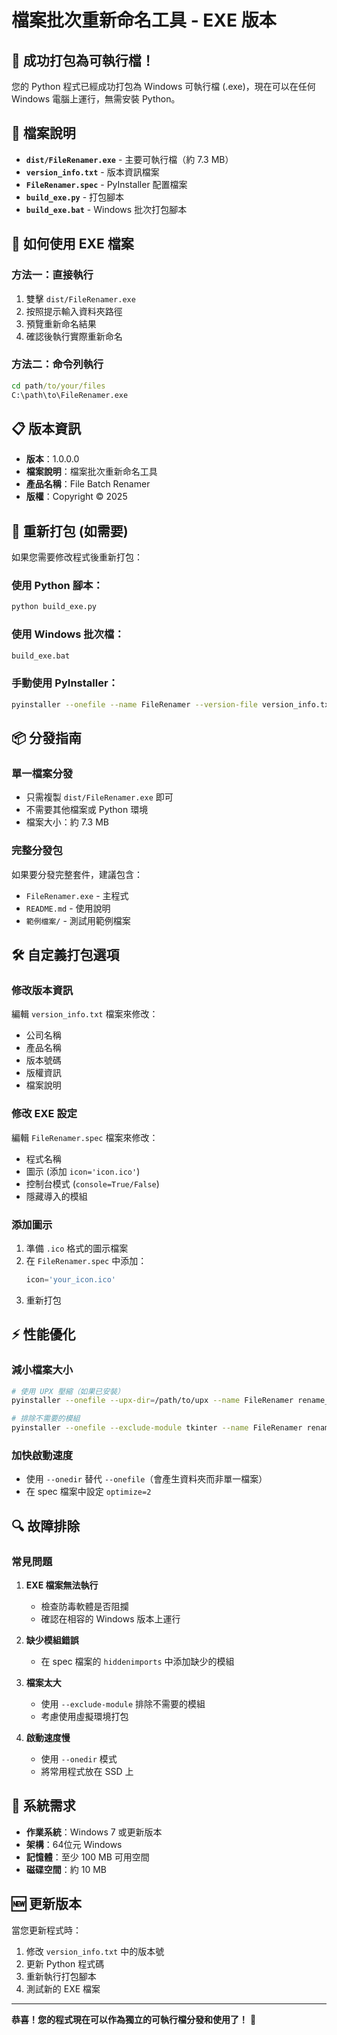 # 檔案批次重新命名工具 - EXE 版本

## 🎉 成功打包為可執行檔！

您的 Python 程式已經成功打包為 Windows 可執行檔 (.exe)，現在可以在任何 Windows 電腦上運行，無需安裝 Python。

## 📁 檔案說明

- **`dist/FileRenamer.exe`** - 主要可執行檔（約 7.3 MB）
- **`version_info.txt`** - 版本資訊檔案
- **`FileRenamer.spec`** - PyInstaller 配置檔案
- **`build_exe.py`** - 打包腳本
- **`build_exe.bat`** - Windows 批次打包腳本

## 🚀 如何使用 EXE 檔案

### 方法一：直接執行
1. 雙擊 `dist/FileRenamer.exe`
2. 按照提示輸入資料夾路徑
3. 預覽重新命名結果
4. 確認後執行實際重新命名

### 方法二：命令列執行
```cmd
cd path/to/your/files
C:\path\to\FileRenamer.exe
```

## 📋 版本資訊

- **版本**：1.0.0.0
- **檔案說明**：檔案批次重新命名工具
- **產品名稱**：File Batch Renamer
- **版權**：Copyright © 2025

## 🔧 重新打包 (如需要)

如果您需要修改程式後重新打包：

### 使用 Python 腳本：
```bash
python build_exe.py
```

### 使用 Windows 批次檔：
```cmd
build_exe.bat
```

### 手動使用 PyInstaller：
```bash
pyinstaller --onefile --name FileRenamer --version-file version_info.txt rename_files.py
```

## 📦 分發指南

### 單一檔案分發
- 只需複製 `dist/FileRenamer.exe` 即可
- 不需要其他檔案或 Python 環境
- 檔案大小：約 7.3 MB

### 完整分發包
如果要分發完整套件，建議包含：
- `FileRenamer.exe` - 主程式
- `README.md` - 使用說明
- `範例檔案/` - 測試用範例檔案

## 🛠️ 自定義打包選項

### 修改版本資訊
編輯 `version_info.txt` 檔案來修改：
- 公司名稱
- 產品名稱
- 版本號碼
- 版權資訊
- 檔案說明

### 修改 EXE 設定
編輯 `FileRenamer.spec` 檔案來修改：
- 程式名稱
- 圖示 (添加 `icon='icon.ico'`)
- 控制台模式 (`console=True/False`)
- 隱藏導入的模組

### 添加圖示
1. 準備 `.ico` 格式的圖示檔案
2. 在 `FileRenamer.spec` 中添加：
   ```python
   icon='your_icon.ico'
   ```
3. 重新打包

## ⚡ 性能優化

### 減小檔案大小
```bash
# 使用 UPX 壓縮（如果已安裝）
pyinstaller --onefile --upx-dir=/path/to/upx --name FileRenamer rename_files.py

# 排除不需要的模組
pyinstaller --onefile --exclude-module tkinter --name FileRenamer rename_files.py
```

### 加快啟動速度
- 使用 `--onedir` 替代 `--onefile`（會產生資料夾而非單一檔案）
- 在 spec 檔案中設定 `optimize=2`

## 🔍 故障排除

### 常見問題

1. **EXE 檔案無法執行**
   - 檢查防毒軟體是否阻攔
   - 確認在相容的 Windows 版本上運行

2. **缺少模組錯誤**
   - 在 spec 檔案的 `hiddenimports` 中添加缺少的模組

3. **檔案太大**
   - 使用 `--exclude-module` 排除不需要的模組
   - 考慮使用虛擬環境打包

4. **啟動速度慢**
   - 使用 `--onedir` 模式
   - 將常用程式放在 SSD 上

## 📱 系統需求

- **作業系統**：Windows 7 或更新版本
- **架構**：64位元 Windows
- **記憶體**：至少 100 MB 可用空間
- **磁碟空間**：約 10 MB

## 🆕 更新版本

當您更新程式時：
1. 修改 `version_info.txt` 中的版本號
2. 更新 Python 程式碼
3. 重新執行打包腳本
4. 測試新的 EXE 檔案

---

**恭喜！您的程式現在可以作為獨立的可執行檔分發和使用了！** 🎊
